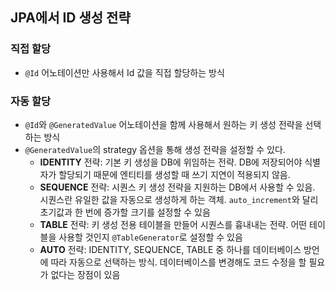 ## JPA에서 ID 생성 전략
### 직접 할당
* `@Id` 어노테이션만 사용해서 Id 값을 직접 할당하는 방식

### 자동 할당
* `@Id`와 `@GeneratedValue` 어노테이션을 함께 사용해서 원하는 키 생성 전략을 선택하는 방식
* `@GeneratedValue`의 strategy 옵션을 통해 생성 전략을 설정할 수 있다.
  * **IDENTITY** 전략: 기본 키 생성을 DB에 위임하는 전략. DB에 저장되어야 식별자가 할당되기 때문에 엔티티를 생성할 때 쓰기 지연이 적용되지 않음.
  * **SEQUENCE** 전략: 시퀀스 키 생성 전략을 지원하는 DB에서 사용할 수 있음. 시퀀스란 유일한 값을 자동으로 생성하게 하는 객체. `auto_increment`와 달리 초기값과 한 번에 증가할 크기를 설정할 수 있음
  * **TABLE** 전략: 키 생성 전용 테이블을 만들어 시퀀스를 흉내내는 전략. 어떤 테이블을 사용할 것인지 `@TableGenerator`로 설정할 수 있음
  * **AUTO** 전략: IDENTITY, SEQUENCE, TABLE 중 하나를 데이터베이스 방언에 따라 자동으로 선택하는 방식. 데이터베이스를 변경해도 코드 수정을 할 필요가 없다는 장점이 있음
